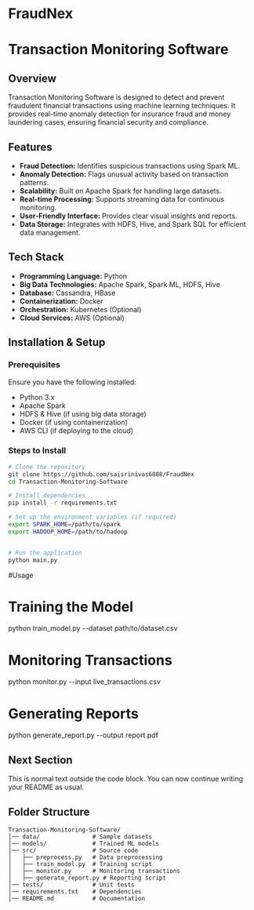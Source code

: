 # FraudNex
# Transaction Monitoring Software

## Overview
Transaction Monitoring Software is designed to detect and prevent fraudulent financial transactions using machine learning techniques. It provides real-time anomaly detection for insurance fraud and money laundering cases, ensuring financial security and compliance.

## Features
- **Fraud Detection:** Identifies suspicious transactions using Spark ML.
- **Anomaly Detection:** Flags unusual activity based on transaction patterns.
- **Scalability:** Built on Apache Spark for handling large datasets.
- **Real-time Processing:** Supports streaming data for continuous monitoring.
- **User-Friendly Interface:** Provides clear visual insights and reports.
- **Data Storage:** Integrates with HDFS, Hive, and Spark SQL for efficient data management.

## Tech Stack
- **Programming Language:** Python
- **Big Data Technologies:** Apache Spark, Spark ML, HDFS, Hive
- **Database:** Cassandra, HBase
- **Containerization:** Docker
- **Orchestration:** Kubernetes (Optional)
- **Cloud Services:** AWS (Optional)

## Installation & Setup
### Prerequisites
Ensure you have the following installed:
- Python 3.x
- Apache Spark
- HDFS & Hive (if using big data storage)
- Docker (if using containerization)
- AWS CLI (if deploying to the cloud)

### Steps to Install
```sh
# Clone the repository
git clone https://github.com/saisrinivas6888/FraudNex
cd Transaction-Monitoring-Software

# Install dependencies
pip install -r requirements.txt

# Set up the environment variables (if required)
export SPARK_HOME=/path/to/spark
export HADOOP_HOME=/path/to/hadoop


# Run the application
python main.py
```
#Usage
# Training the Model
python train_model.py --dataset path/to/dataset.csv

# Monitoring Transactions
python monitor.py --input live_transactions.csv

# Generating Reports
python generate_report.py --output report.pdf
## Next Section
This is normal text outside the code block. You can now continue writing your README as usual.

## Folder Structure
```plaintext
Transaction-Monitoring-Software/
│── data/               # Sample datasets
│── models/             # Trained ML models
│── src/                # Source code
│   ├── preprocess.py   # Data preprocessing
│   ├── train_model.py  # Training script
│   ├── monitor.py      # Monitoring transactions
│   ├── generate_report.py # Reporting script
│── tests/              # Unit tests
│── requirements.txt    # Dependencies
│── README.md           # Documentation
```


